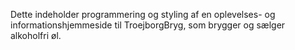 Dette indeholder programmering og styling af en oplevelses- og informationshjemmeside til TroejborgBryg, som brygger og sælger alkoholfri øl. 
